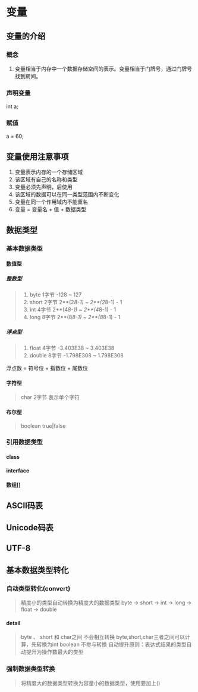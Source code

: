 # 变量

## 变量的介绍

### 概念

1. 变量相当于内存中一个数据存储空间的表示。变量相当于门牌号，通过门牌号找到房间。

### 声明变量

int a;

### 赋值
a = 60;

## 变量使用注意事项

1. 变量表示内存的一个存储区域
2. 该区域有自己的名称和类型
3. 变量必须先声明，后使用
4. 该区域的数据可以在同一类型范围内不断变化
5. 变量在同一个作用域内不能重名
6. 变量 = 变量名 + 值 + 数据类型

## 数据类型

### 基本数据类型

#### 数值型

##### 整数型

> 1. byte 1字节 -128 ~ 127
> 2. short 2字节 2**(2*8-1) ~ 2**(2*8-1) - 1
> 3. int 4字节 2**(4*8-1) ~ 2**(4*8-1) - 1
> 4. long 8字节 2**(8*8-1) ~ 2**(8*8-1) - 1

##### 浮点型
> 1. float 4字节 -3.403E38 ~ 3.403E38
> 2. double 8字节 -1.798E308 ~ 1.798E308

浮点数 = 符号位 + 指数位 + 尾数位

#### 字符型

> char 2字节 表示单个字符

#### 布尔型

> boolean true|false

### 引用数据类型

#### class

#### interface

#### 数组[]

## ASCII码表

## Unicode码表
## UTF-8

## 基本数据类型转化

### 自动类型转化(convert)
> 精度小的类型自动转换为精度大的数据类型
> byte -> short -> int -> long -> float -> double

#### detail

> byte 、 short 和 char之间 不会相互转换
> byte,short,char三者之间可以计算，先转换为int
> boolean 不参与转换
> 自动提升原则：表达式结果的类型自动提升为操作数最大的类型

### 强制数据类型转换
> 将精度大的数据类型转换为容量小的数据类型，使用要加上()
